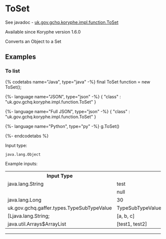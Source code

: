 # ToSet
See javadoc - [uk.gov.gchq.koryphe.impl.function.ToSet](ref://../../javadoc/koryphe/uk/gov/gchq/koryphe/impl/function/ToSet.html)

Available since Koryphe version 1.6.0

Converts an Object to a Set

## Examples

### To list


{% codetabs name="Java", type="java" -%}
final ToSet function = new ToSet();

{%- language name="JSON", type="json" -%}
{
  "class" : "uk.gov.gchq.koryphe.impl.function.ToSet"
}

{%- language name="Full JSON", type="json" -%}
{
  "class" : "uk.gov.gchq.koryphe.impl.function.ToSet"
}

{%- language name="Python", type="py" -%}
g.ToSet()

{%- endcodetabs %}

Input type:

```
java.lang.Object
```

Example inputs:
<table style="display: block;">
<tr><th>Input Type</th><th>Input</th><th>Result Type</th><th>Result</th></tr>
<tr><td>java.lang.String</td><td>test</td><td>java.util.HashSet</td><td>[test]</td></tr>
<tr><td></td><td>null</td><td>java.util.HashSet</td><td>[null]</td></tr>
<tr><td>java.lang.Long</td><td>30</td><td>java.util.HashSet</td><td>[30]</td></tr>
<tr><td>uk.gov.gchq.gaffer.types.TypeSubTypeValue</td><td>TypeSubTypeValue[type=t,subType=st,value=v]</td><td>java.util.HashSet</td><td>[TypeSubTypeValue[type=t,subType=st,value=v]]</td></tr>
<tr><td>[Ljava.lang.String;</td><td>[a, b, c]</td><td>java.util.HashSet</td><td>[a, b, c]</td></tr>
<tr><td>java.util.Arrays$ArrayList</td><td>[test1, test2]</td><td>java.util.HashSet</td><td>[test2, test1]</td></tr>
</table>

-----------------------------------------------

